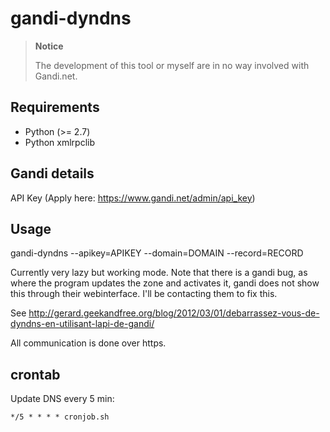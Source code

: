 # gandi-dyndns

> **Notice**
> 
> The development of this tool or myself are in no way involved with Gandi.net.

## Requirements

- Python (>= 2.7)
- Python xmlrpclib 

## Gandi details

API Key (Apply here: https://www.gandi.net/admin/api_key)

## Usage

gandi-dyndns --apikey=APIKEY --domain=DOMAIN --record=RECORD

Currently very lazy but working mode. 
Note that there is a gandi bug, as where the program updates the zone and activates it, gandi does not show this through their webinterface.
I'll be contacting them to fix this.

See http://gerard.geekandfree.org/blog/2012/03/01/debarrassez-vous-de-dyndns-en-utilisant-lapi-de-gandi/

All communication is done over https.

## crontab

Update DNS every 5 min:
```
*/5 * * * * cronjob.sh
```
